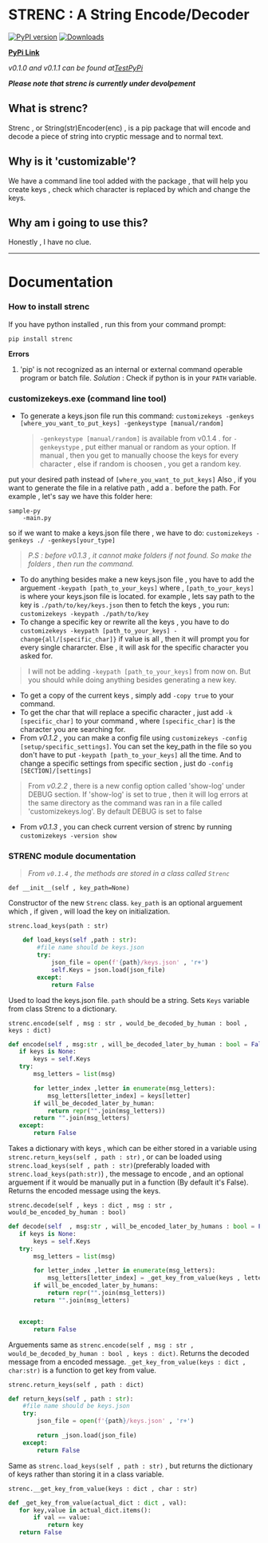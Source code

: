 # STRENC : A String Encode/Decoder
[![PyPI version](https://badge.fury.io/py/strenc.svg)](https://badge.fury.io/py/strenc) [![Downloads](https://pepy.tech/badge/strenc)](https://pepy.tech/project/strenc)


[**PyPi Link**](https://pypi.org/project/strenc/)



*v0.1.0 and v0.1.1 can be found at[TestPyPi](https://test.pypi.org/project/strenc/)*

***Please note that strenc is currently under devolpement***

## What is strenc?

Strenc , or String(str)Encoder(enc) , is a pip package that will encode and decode a piece of string into cryptic message and to normal text.

## Why is it 'customizable'?

We have a command line tool added with the package , that will help you create keys , check which character is replaced by which and change the keys.

## Why am i going to use this?
Honestly , I have no clue.

******

# Documentation
### How to install strenc
If you have python installed , run this from your command prompt:
```batch 
pip install strenc
```

**Errors**

1. 'pip' is not recognized as an internal or external command operable program or batch file.
*Solution* : Check if python is in your ```PATH``` variable.



### customizekeys.exe (command line tool)

- To generate a keys.json file run this command:
    ```customizekeys -genkeys [where_you_want_to_put_keys] -genkeystype [manual/random]```
    > ```-genkeystype [manual/random]``` is available from v0.1.4 . 
    for ```-genkeystype``` , put either manual or random as your option. If manual , then you get to manually choose the keys for every character , else if random is choosen , you get a random key. 


put your desired path instead of ```[where_you_want_to_put_keys]```
Also , if you want to generate the file in a relative path , add a *.* before the path.
For example , let's say we have this folder here:
```
sample-py
    -main.py
```

so if we want to make a keys.json file there , we have to do:
```customizekeys -genkeys ./ -genkeys[your_type]```




>*P.S : before v0.1.3 , it cannot make folders if not found. So make the folders , then run the command.*    
- To do anything besides make a new keys.json file , you have to add the arguement ```-keypath [path_to_your_keys]```
where , ```[path_to_your_keys]``` is where your keys.json file is located.
for example , lets say path to the key is ```./path/to/key/keys.json```
then to fetch the keys , you run:
    ```customizekeys -keypath ./path/to/key```
- To change a specific key or rewrite all the keys , you have to do ```customizekeys -keypath [path_to_your_keys] -change{all/[specific_char]}```
if value is all , then it will prompt you for every single chararcter. Else , it will ask for the specific character you asked for.
>I will not be adding ```-keypath [path_to_your_keys]``` from now on. But you should while doing anything besides generating a new key.
- To get a copy of the current keys , simply add ```-copy true``` to your command.
- To get the char that will replace a specific character , just add ```-k [specific_char]``` to your command , where ```[specific_char]``` is the character you are searching for.
- From *v0.1.2* , you can make a config file using ```customizekeys -config [setup/specific_settings]```. You can set the key_path in the file so you don't have to put ```-keypath [path_to_your_keys]``` all the time. And to change a specific settings from specific section , just do ```-config [SECTION]/[settings]``` 

> From *v0.2.2* , there is a new config option called 'show-log' under DEBUG section. If 'show-log' is set to true , then it will log errors at the same directory as the command was ran in a file called 'customizekeys.log'. By default DEBUG  is set to false

- From *v0.1.3* , you can check current version of strenc by running ```customizekeys -version show```
### STRENC module documentation
> *From ```v0.1.4``` , the methods are stored in a class called ```Strenc```*

```def __init__(self , key_path=None)```

Constructor of the new ```Strenc``` class. ```key_path``` is an optional arguement which , if given , will load the key on initialization.

```strenc.load_keys(path : str)```

```python
    def load_keys(self ,path : str):
        #file name should be keys.json
        try:
            json_file = open(f'{path}/keys.json' , 'r+')
            self.Keys = json.load(json_file)
        except:
            return False 
 ```
 Used to load the keys.json file. ```path``` should be a string. Sets ```Keys``` variable from class Strenc to a dictionary.

 ```strenc.encode(self , msg : str , would_be_decoded_by_human : bool , keys : dict) ```

 ```python
 def encode(self , msg:str , will_be_decoded_later_by_human : bool = False , keys : dict = None):
    if keys is None:
        keys = self.Keys
    try:
        msg_letters = list(msg)

        for letter_index ,letter in enumerate(msg_letters):
            msg_letters[letter_index] = keys[letter]
        if will_be_decoded_later_by_human:
            return repr("".join(msg_letters))
        return "".join(msg_letters)         
    except:
        return False
 ```
 Takes a dictionary with keys  , which can be either stored in a variable using ```strenc.return_keys(self , path : str)``` , or can be loaded using ```strenc.load_keys(self , path : str)```(preferably loaded with ```strenc.load_keys(path:str)```) , the message to encode , and an optional arguement if it would be manually put in a function (By default it's False).
 Returns the encoded message using the keys.

 ```strenc.decode(self , keys : dict , msg : str , would_be_encoded_by_human : bool)```

 ```python
 def decode(self  , msg:str , will_be_encoded_later_by_humans : bool = False ,  keys : dict = None):
    if keys is None:
        keys = self.Keys
    try:
        msg_letters = list(msg)

        for letter_index ,letter in enumerate(msg_letters):
            msg_letters[letter_index] = _get_key_from_value(keys , letter)
        if will_be_encoded_later_by_humans:
            return repr("".join(msg_letters))
        return "".join(msg_letters)


    except:
        return False 

 ```
 Arguements same as ```strenc.encode(self , msg : str , would_be_decoded_by_human : bool , keys : dict)```. Returns the decoded message from a encoded message. ```_get_key_from_value(keys : dict , char:str)``` is a function to get key from value.

```strenc.return_keys(self , path : dict)```

```python
def return_keys(self , path : str):
    #file name should be keys.json
    try:
        json_file = open(f'{path}/keys.json' , 'r+')

        return _json.load(json_file)
    except:
        return False
```
Same as ```strenc.load_keys(self , path : str)``` , but returns the dictionary of keys rather than storing it in a class variable.

 ```strenc.__get_key_from_value(keys : dict , char : str)```

 ```python
 def _get_key_from_value(actual_dict : dict , val):
    for key,value in actual_dict.items():
        if val == value:
            return key
    return False                

 ```        
